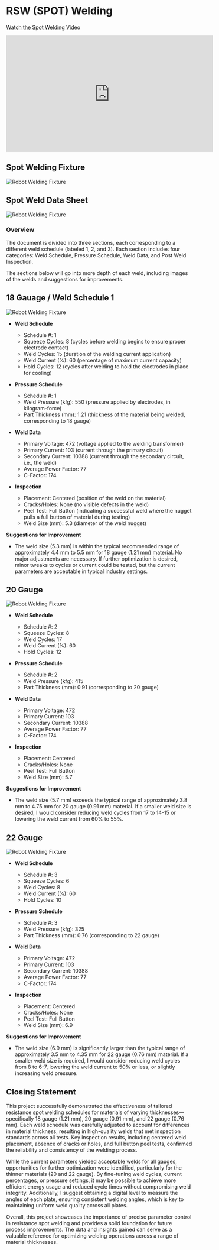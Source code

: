 # RSW (SPOT) Welding

[Watch the Spot Welding Video](https://youtu.be/VY8niPknhPM)

<iframe width="560" height="315" src="https://www.youtube.com/embed/VY8niPknhPM?si=efYtkqBbD8yxidA6" title="YouTube video player" frameborder="0" allow="accelerometer; autoplay; clipboard-write; encrypted-media; gyroscope; picture-in-picture; web-share" referrerpolicy="strict-origin-when-cross-origin" allowfullscreen></iframe>

## Spot Welding Fixture

![Robot Welding Fixture](images/Spot%20Welding%20Fixture.png)

## Spot Weld Data Sheet

![Robot Welding Fixture](images/Spot_Weld_Data_Sheet.png)

### Overview
The document is divided into three sections, each corresponding to a different weld schedule (labeled 1, 2, and 3). Each section includes four categories: Weld Schedule, Pressure Schedule, Weld Data, and Post Weld Inspection.

The sections below will go into more depth of each weld, including images of the welds and suggestions for improvements.

## 18 Gauage / Weld Schedule 1

![Robot Welding Fixture](images/20250313_194601.jpg)

- **Weld Schedule**
  - Schedule #: 1
  - Squeeze Cycles: 8 (cycles before welding begins to ensure proper electrode contact)
  - Weld Cycles: 15 (duration of the welding current application)
  - Weld Current (%): 60 (percentage of maximum current capacity)
  - Hold Cycles: 12 (cycles after welding to hold the electrodes in place for cooling)

- **Pressure Schedule**
  - Schedule #: 1
  - Weld Pressure (kfg): 550 (pressure applied by electrodes, in kilogram-force)
  - Part Thickness (mm): 1.21 (thickness of the material being welded, corresponding to 18 gauge)


- **Weld Data**
  - Primary Voltage: 472 (voltage applied to the welding transformer)
  - Primary Current: 103 (current through the primary circuit)
  - Secondary Current: 10388 (current through the secondary circuit, i.e., the weld)
  - Average Power Factor: 77
  - C-Factor: 174

- **Inspection**
  - Placement: Centered (position of the weld on the material)
  - Cracks/Holes: None (no visible defects in the weld)
  - Peel Test: Full Button (indicating a successful weld where the nugget pulls a full button of material during testing)
  - Weld Size (mm): 5.3 (diameter of the weld nugget)

**Suggestions for Improvement**  
- The weld size (5.3 mm) is within the typical recommended range of approximately 4.4 mm to 5.5 mm for 18 gauge (1.21 mm) material. No major adjustments are necessary. If further optimization is desired, minor tweaks to cycles or current could be tested, but the current parameters are acceptable in typical industry settings.

## 20 Gauge

![Robot Welding Fixture](images/20250313_194555.jpg)

- **Weld Schedule**
  - Schedule #: 2
  - Squeeze Cycles: 8
  - Weld Cycles: 17
  - Weld Current (%): 60
  - Hold Cycles: 12

- **Pressure Schedule**
  - Schedule #: 2
  - Weld Pressure (kfg): 415
  - Part Thickness (mm): 0.91 (corresponding to 20 gauge)

- **Weld Data**
  - Primary Voltage: 472
  - Primary Current: 103
  - Secondary Current: 10388
  - Average Power Factor: 77
  - C-Factor: 174

- **Inspection**
  - Placement: Centered
  - Cracks/Holes: None
  - Peel Test: Full Button
  - Weld Size (mm): 5.7

**Suggestions for Improvement**  
- The weld size (5.7 mm) exceeds the typical range of approximately 3.8 mm to 4.75 mm for 20 gauge (0.91 mm) material. If a smaller weld size is desired, I would consider reducing weld cycles from 17 to 14-15 or lowering the weld current from 60% to 55%.

## 22 Gauge

![Robot Welding Fixture](images/20250313_194550.jpg)

- **Weld Schedule**
  - Schedule #: 3
  - Squeeze Cycles: 6
  - Weld Cycles: 8
  - Weld Current (%): 60
  - Hold Cycles: 10

- **Pressure Schedule**
  - Schedule #: 3
  - Weld Pressure (kfg): 325
  - Part Thickness (mm): 0.76 (corresponding to 22 gauge)

- **Weld Data**
  - Primary Voltage: 472
  - Primary Current: 103
  - Secondary Current: 10388
  - Average Power Factor: 77
  - C-Factor: 174

- **Inspection**
  - Placement: Centered
  - Cracks/Holes: None
  - Peel Test: Full Button
  - Weld Size (mm): 6.9

**Suggestions for Improvement**  
- The weld size (6.9 mm) is significantly larger than the typical range of approximately 3.5 mm to 4.35 mm for 22 gauge (0.76 mm) material. If a smaller weld size is required, I would consider reducing weld cycles from 8 to 6-7, lowering the weld current to 50% or less, or slightly increasing weld pressure.

## Closing Statement
This project successfully demonstrated the effectiveness of tailored resistance spot welding schedules for materials of varying thicknesses—specifically 18 gauge (1.21 mm), 20 gauge (0.91 mm), and 22 gauge (0.76 mm). Each weld schedule was carefully adjusted to account for differences in material thickness, resulting in high-quality welds that met inspection standards across all tests. Key inspection results, including centered weld placement, absence of cracks or holes, and full button peel tests, confirmed the reliability and consistency of the welding process.

While the current parameters yielded acceptable welds for all gauges, opportunities for further optimization were identified, particularly for the thinner materials (20 and 22 gauge). By fine-tuning weld cycles, current percentages, or pressure settings, it may be possible to achieve more efficient energy usage and reduced cycle times without compromising weld integrity. Additionally, I suggest obtaining a digital level to measure the angles of each plate, ensuring consistent welding angles, which is key to maintaining uniform weld quality across all plates.

Overall, this project showcases the importance of precise parameter control in resistance spot welding and provides a solid foundation for future process improvements. The data and insights gained can serve as a valuable reference for optimizing welding operations across a range of material thicknesses.
